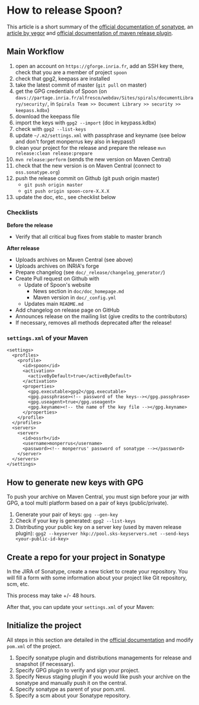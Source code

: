 # How to release Spoon?

This article is a short summary of the [official documentation of sonatype](http://central.sonatype.org/pages/ossrh-guide.html), an [article by yegor](http://www.yegor256.com/2014/08/19/how-to-release-to-maven-central.html) and [official documentation of maven release plugin](http://maven.apache.org/maven-release/maven-release-plugin/).

## Main Workflow
1. open an account on `https://gforge.inria.fr`, add an SSH key there, check that you are a member of project `spoon`
1. check that gpg2, keepass are installed
1. take the latest commit of master (`git pull` on master)
1. get the GPG credentials of Spoon (on `davs://partage.inria.fr/alfresco/webdav/Sites/spirals/documentLibrary/security/`, in `Spirals Team >> Document Library >> security >> keepass.kdbx`)
  1. download the keepass file
  1. import the keys with `gpg2 --import` (doc in keypass.kdbx)
  1. check with `gpg2 --list-keys`
1. update  `~/.m2/settings.xml`  with passphrase and keyname (see below and don't forget monperrus key also in keypass!)
1. clean your project for the release and prepare the release `mvn release:clean release:prepare`
1. `mvn release:perform` (sends the new version on Maven Central)
1. check that the new version is on Maven Central (connect to `oss.sonatype.org`)
1. push the release commit on Github (git push origin master)
    - `git push origin master`
    - `git push origin spoon-core-X.X.X`
1. update the doc, etc., see checklist below

### Checklists 

**Before the release**

- Verify that all critical bug fixes from stable to master branch

**After release**

- Uploads archives on Maven Central (see above)
- Uploads archives on INRIA's forge
- Prepare changelog (see `doc/_release/changelog_generator/`)
- Create Pull request on Github with
    - Update of Spoon's website
    	- News section in `doc/doc_homepage.md`
    	- Maven version in `doc/_config.yml`
    - Updates main `README.md`
- Add changelog on release page on GitHub 
- Announces release on the mailing list (give credits to the contributors)
- If necessary, removes all methods deprecated after the release!


###  `settings.xml` of your Maven

```
<settings>
  <profiles>
    <profile>
      <id>spoon</id>
      <activation>
        <activeByDefault>true</activeByDefault>
      </activation>
      <properties>
        <gpg.executable>gpg2</gpg.executable>
        <gpg.passphrase><!-- password of the keys--></gpg.passphrase>
        <gpg.useagent>true</gpg.useagent>
        <gpg.keyname><!-- the name of the key file --></gpg.keyname> 
      </properties>
    </profile>
  </profiles>
  <servers>
    <server>
      <id>ossrh</id>
      <username>monperrus</username>
      <password><!-- monperrus' password of sonatype --></password>
    </server>
  </servers>
</settings>
```

## How to generate new keys with GPG

To push your archive on Maven Central, you must sign before your jar with GPG, a tool multi platform based on a pair of keys (public/private).

1. Generate your pair of keys: `gpg --gen-key`
2. Check if your key is generated: `gpg2 --list-keys`
3. Distributing your public key on a server key (used by maven release plugin): `gpg2 --keyserver hkp://pool.sks-keyservers.net --send-keys <your-public-id-key>`


## Create a repo for your project in Sonatype

In the JIRA of Sonatype, create a new ticket to create your repository. You will fill a form with some information about your project like Git repository, scm, etc.

This process may take +/- 48 hours.

After that, you can update your `settings.xml` of your Maven:


## Initialize the project

All steps in this section are detailed in the [official documentation](http://central.sonatype.org/pages/apache-maven.html) and modify `pom.xml` of the project.

1. Specify sonatype plugin and distributions managements for release and snapshot (if necessary).
3. Specify GPG plugin to verify and sign your project.
4. Specify Nexus staging plugin if you would like push your archive on the sonatype and manually push it on the central.
5. Specify sonatype as parent of your pom.xml.
6. Specify a scm about your Sonatype repository.


